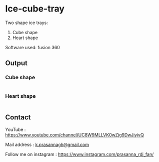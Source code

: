 # Ice-cube-tray

Two shape ice trays:
  1) Cube shape
  2) Heart shape

Software used: fusion 360

## Output

### Cube shape 
<img src="">

### Heart shape
<img src="">

## Contact 

YouTube : https://www.youtube.com/channel/UC8W9MLLVK0wZjg9DwJiyivQ

Mail address : k.prasannagh@gmail.com

Follow me on instagram : https://www.instagram.com/prasanna_rdj_fan/
